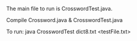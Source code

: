 The main file to run is CrosswordTest.java.

Compile Crossword.java & CrosswordTest.java

To run: java CrosswordTest dict8.txt <testFile.txt>
